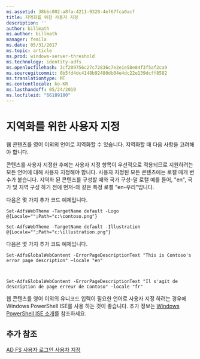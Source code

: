 ```yaml
---
ms.assetid: 38bbc002-a8fa-4211-9328-4ef67fca0acf
title: 지역화를 위한 사용자 지정
description: ''
author: billmath
ms.author: billmath
manager: femila
ms.date: 05/31/2017
ms.topic: article
ms.prod: windows-server-threshold
ms.technology: identity-adfs
ms.openlocfilehash: 3cf209756c27c72836c7e2e1e58e84f3f5af2ca9
ms.sourcegitcommit: 0b5fd4dc4148b92480db04e4dc22e139dcff8582
ms.translationtype: MT
ms.contentlocale: ko-KR
ms.lasthandoff: 05/24/2019
ms.locfileid: "66189180"
---
```

# <a name="customization-for-localization"></a>지역화를 위한 사용자 지정 


웹 콘텐츠를 영어 이외의 언어로 지역화할 수 있습니다. 지역화할 때 다음 사항을 고려해야 합니다.  
  
콘텐츠를 사용자 지정한 후에는 사용자 지정 항목이 우선적으로 적용되므로 지원하려는 모든 언어에 대해 사용자 지정해야 합니다. 사용자 지정된 모든 콘텐츠에는 로캘 매개 변수가 붙습니다. 지역화 된 콘텐츠를 구성할 때와 국가 구성\-덜 로캘 예를 들어, "en", 국가 및 지역 구성 하기 전에 먼저\-와 같은 특정 로캘 "en\-우리"입니다.  
  
다음은 몇 가지 추가 코드 예제입니다.  
  
    
    Set-AdfsWebTheme -TargetName default -Logo @{Locale="";Path="c:\contoso.png"}  
      
    Set-AdfsWebTheme -TargetName default -Illustration @{Locale="";Path="c:\illustration.png"}  

  
다음은 몇 가지 추가 코드 예제입니다.  
  
 
    Set-AdfsGlobalWebContent -ErrorPageDescriptionText "This is Contoso's error page description" –locale "en"  
  
  

    Set-AdfsGlobalWebContent -ErrorPageDescriptionText "Il s'agit de description de page erreur de Contoso" –locale "fr"  
 
  
웹 콘텐츠를 영어 이외의 유니코드 입력이 필요한 언어로 사용자 지정 하려는 경우에 Windows PowerShell ISE를 사용 하는 것이 좋습니다. 추가 정보는 [Windows PowerShell ISE 소개](https://technet.microsoft.com/library/dd315244.aspx)를 참조하세요.  

## <a name="additional-references"></a>추가 참조 
[AD FS 사용자 로그인 사용자 지정](AD-FS-user-sign-in-customization.md) 
